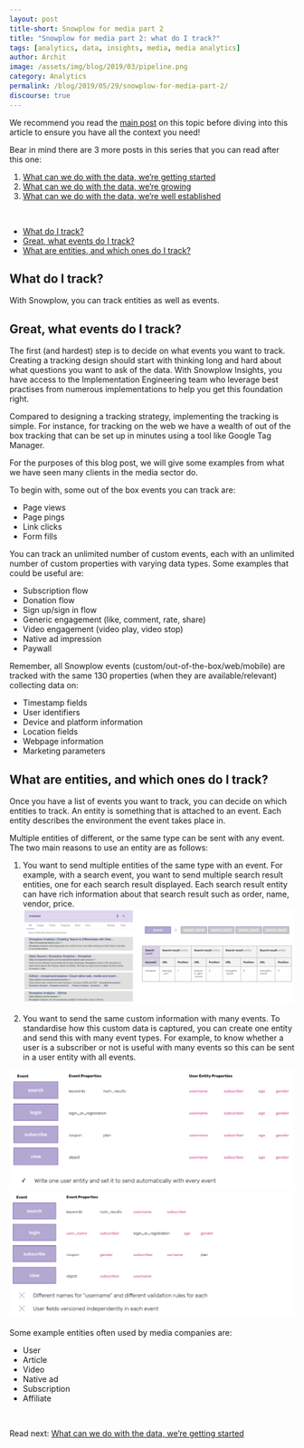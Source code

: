 ```yaml
---
layout: post
title-short: Snowplow for media part 2
title: "Snowplow for media part 2: what do I track?"
tags: [analytics, data, insights, media, media analytics]
author: Archit
image: /assets/img/blog/2019/03/pipeline.png
category: Analytics
permalink: /blog/2019/05/29/snowplow-for-media-part-2/
discourse: true
---
```


We recommend you read the [main post](https://snowplowanalytics.com/blog/2019/05/29/snowplow-for-media-part-1/) on this topic before diving into this article to ensure you have all the context you need!

Bear in mind there are 3 more posts in this series that you can read after this one:
1. [What can we do with the data, we’re getting started](https://snowplowanalytics.com/blog/2019/05/29/snowplow-for-media-part-3/)
2. [What can we do with the data, we’re growing](https://snowplowanalytics.com/blog/2019/05/29/snowplow-for-media-part-4/)
3. [What can we do with the data, we’re well established](https://snowplowanalytics.com/blog/2019/05/29/snowplow-for-media-part-5/)

<br>

- [What do I track?](#what-do-i-track)
- [Great, what events do I track?](#great-what-events-do-i-track)
- [What are entities, and which ones do I track?](#what-are-entities-and-which-ones-do-i-track)

## What do I track?

With Snowplow, you can track entities as well as events.

## Great, what events do I track?

The first (and hardest) step is to decide on what events you want to track. Creating a tracking design should start with thinking long and hard about what questions you want to ask of the data. With Snowplow Insights, you have access to the Implementation Engineering team who leverage best practises from numerous implementations to help you get this foundation right.

Compared to designing a tracking strategy, implementing the tracking is simple. For instance, for tracking on the web we have a wealth of out of the box tracking that can be set up in minutes using a tool like Google Tag Manager.

For the purposes of this blog post, we will give some examples from what we have seen many clients in the media sector do.

To begin with, some out of the box events you can track are:

- Page views
- Page pings
- Link clicks
- Form fills

You can track an unlimited number of custom events, each with an unlimited number of custom properties with varying data types. Some examples that could be useful are:

- Subscription flow
- Donation flow
- Sign up/sign in flow
- Generic engagement (like, comment, rate, share)
- Video engagement (video play, video stop)
- Native ad impression
- Paywall

Remember, all Snowplow events (custom/out-of-the-box/web/mobile) are tracked with the same 130 properties (when they are available/relevant) collecting data on:

- Timestamp fields
- User identifiers
- Device and platform information
- Location fields
- Webpage information
- Marketing parameters

## What are entities, and which ones do I track?

Once you have a list of events you want to track, you can decide on which entities to track. An entity is something that is attached to an event. Each entity describes the environment the event takes place in.

Multiple entities of different, or the same type can be sent with any event. The two main reasons to use an entity are as follows:

1. You want to send multiple entities of the same type with an event. For example, with a search event, you want to send multiple search result entities, one for each search result displayed. Each search result entity can have rich information about that search result such as order, name, vendor, price. ![search results][search results]

2. You want to send the same custom information with many events. To standardise how this custom data is captured, you can create one entity and send this with many event types. For example, to know whether a user is a subscriber or not is useful with many events so this can be sent in a user entity with all events.

![event properties 1][event properties 1]
![event properties 2][event properties 2]

Some example entities often used by media companies are:
- User
- Article
- Video
- Native ad
- Subscription
- Affiliate

<br>

Read next: [What can we do with the data, we’re getting started](https://snowplowanalytics.com/blog/2019/05/29/snowplow-for-media-part-3/)

[search results]: /assets/img/blog/2019/05/search-result.png
[event properties 1]: /assets/img/blog/2019/05/entities-1.png
[event properties 2]: /assets/img/blog/2019/05/entities-2.png
